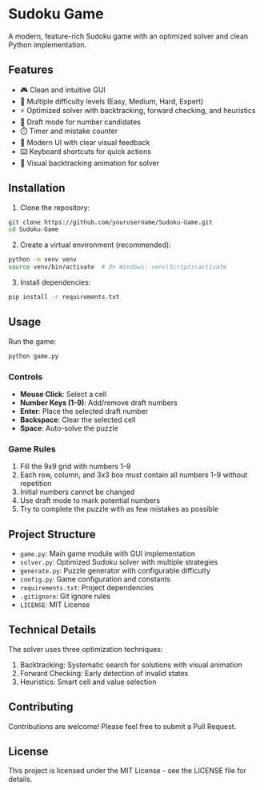 # Sudoku Game

A modern, feature-rich Sudoku game with an optimized solver and clean Python implementation.

## Features

- 🎮 Clean and intuitive GUI
- 🎯 Multiple difficulty levels (Easy, Medium, Hard, Expert)
- ⚡ Optimized solver with backtracking, forward checking, and heuristics
- 📝 Draft mode for number candidates
- ⏱️ Timer and mistake counter
- 🎨 Modern UI with clear visual feedback
- ⌨️ Keyboard shortcuts for quick actions
- 🔄 Visual backtracking animation for solver

## Installation

1. Clone the repository:
```bash
git clone https://github.com/yourusername/Sudoku-Game.git
cd Sudoku-Game
```

2. Create a virtual environment (recommended):
```bash
python -m venv venv
source venv/bin/activate  # On Windows: venv\Scripts\activate
```

3. Install dependencies:
```bash
pip install -r requirements.txt
```

## Usage

Run the game:
```bash
python game.py
```

### Controls

- **Mouse Click**: Select a cell
- **Number Keys (1-9)**: Add/remove draft numbers
- **Enter**: Place the selected draft number
- **Backspace**: Clear the selected cell
- **Space**: Auto-solve the puzzle

### Game Rules

1. Fill the 9x9 grid with numbers 1-9
2. Each row, column, and 3x3 box must contain all numbers 1-9 without repetition
3. Initial numbers cannot be changed
4. Use draft mode to mark potential numbers
5. Try to complete the puzzle with as few mistakes as possible

## Project Structure

- `game.py`: Main game module with GUI implementation
- `solver.py`: Optimized Sudoku solver with multiple strategies
- `generate.py`: Puzzle generator with configurable difficulty
- `config.py`: Game configuration and constants
- `requirements.txt`: Project dependencies
- `.gitignore`: Git ignore rules
- `LICENSE`: MIT License

## Technical Details

The solver uses three optimization techniques:
1. Backtracking: Systematic search for solutions with visual animation
2. Forward Checking: Early detection of invalid states
3. Heuristics: Smart cell and value selection

## Contributing

Contributions are welcome! Please feel free to submit a Pull Request.

## License

This project is licensed under the MIT License - see the LICENSE file for details.
